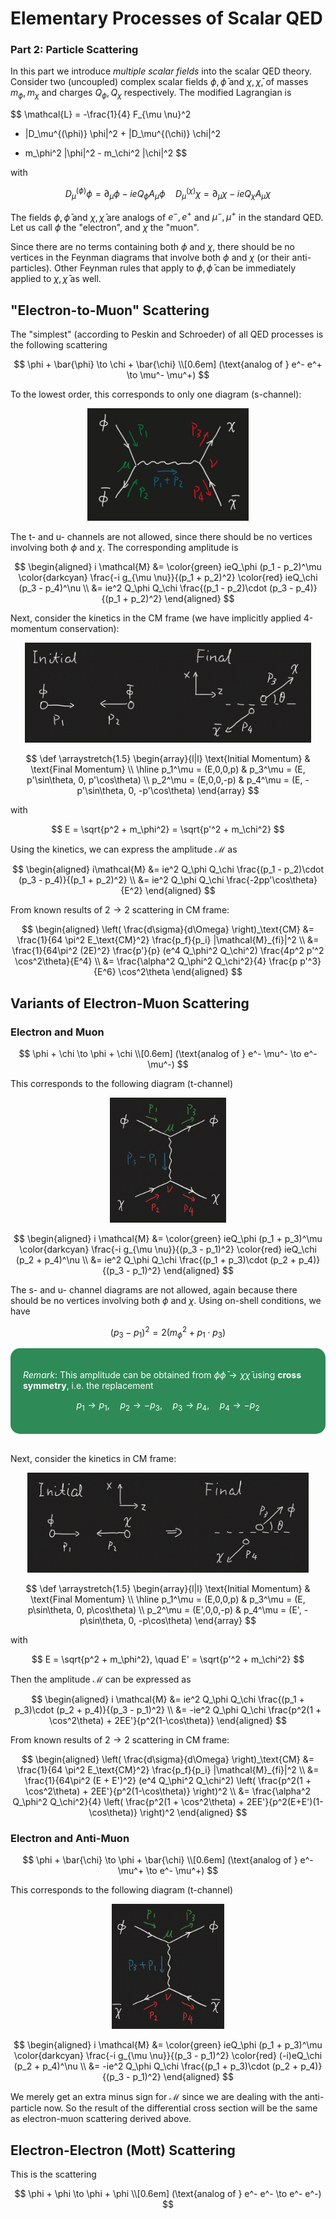 <style>
    .remark {
        border-radius: 15px;
        padding: 20px;
        background-color: SeaGreen;
        color: White;
    }
    .result {
        border-radius: 15px;
        padding: 20px;
        background-color: FireBrick;
        color: White;
    }
</style>

# Elementary Processes of Scalar QED

### **Part 2: Particle Scattering**

In this part we introduce *multiple scalar fields* into the scalar QED theory. Consider two (uncoupled) complex scalar fields $\phi, \bar{\phi}$ and $\chi, \bar{\chi}$, of masses $m_\phi, m_\chi$ and charges $Q_\phi, Q_\chi$ respectively. The modified Lagrangian is

$$
\mathcal{L} 
= -\frac{1}{4} F_{\mu \nu}^2
+ |D_\mu^{(\phi)} \phi|^2 + |D_\mu^{(\chi)} \chi|^2
- m_\phi^2 |\phi|^2 - m_\chi^2 |\chi|^2
$$

with

$$
D_\mu^{(\phi)} \phi = \partial_\mu \phi - i e Q_\phi A_\mu \phi
\quad
D_\mu^{(\chi)} \chi = \partial_\mu \chi - i e Q_\chi A_\mu \chi
$$

The fields $\phi, \bar{\phi}$ and $\chi, \bar{\chi}$ are analogs of $e^-, e^+$ and $\mu^-, \mu^+$ in the standard QED. Let us call $\phi$ the "electron", and $\chi$ the "muon".

Since there are no terms containing both $\phi$ and $\chi$, there should be no vertices in the Feynman diagrams that involve both $\phi$ and $\chi$ (or their anti-particles). Other Feynman rules that apply to $\phi, \bar{\phi}$ can be immediately applied to $\chi, \bar{\chi}$ as well. 

## "Electron-to-Muon" Scattering

The "simplest" (according to Peskin and Schroeder) of all QED processes is the following scattering

$$
\phi + \bar{\phi} \to \chi + \bar{\chi}
\\[0.6em]
(\text{analog of } e^- e^+ \to \mu^- \mu^+)
$$

To the lowest order, this corresponds to only one diagram (s-channel):

<center>
<img src="Figures/ee-mumu.png" height="180px">
</center>

The t- and u- channels are not allowed, since there should be no vertices involving both $\phi$ and $\chi$. The corresponding amplitude is

$$
\begin{aligned}
    i \mathcal{M}
    &= \color{green} ieQ_\phi (p_1 - p_2)^\mu
    \color{darkcyan} \frac{-i g_{\mu \nu}}{(p_1 + p_2)^2}
    \color{red} ieQ_\chi (p_3 - p_4)^\nu
    \\
    &= ie^2 Q_\phi Q_\chi 
    \frac{(p_1 - p_2)\cdot (p_3 - p_4)}{(p_1 + p_2)^2}
\end{aligned}
$$

Next, consider the kinetics in the CM frame (we have implicitly applied 4-momentum conservation):

<center>
<img src="Figures/ee-mumu-cm.png" height="160px">
</center>

$$
\def \arraystretch{1.5}
\begin{array}{l|l}
    \text{Initial Momentum} & \text{Final Momentum} \\
    \hline
    p_1^\mu = (E,0,0,p) & 
    p_3^\mu = (E, p'\sin\theta, 0, p'\cos\theta)
    \\
    p_2^\mu = (E,0,0,-p) & 
    p_4^\mu = (E, -p'\sin\theta, 0, -p'\cos\theta)
\end{array}
$$

with

$$
E = \sqrt{p^2 + m_\phi^2} = \sqrt{p'^2 + m_\chi^2}
$$ 

Using the kinetics, we can express the amplitude $\mathcal{M}$ as

$$
\begin{aligned}
    i\mathcal{M}
    &= ie^2 Q_\phi Q_\chi 
    \frac{(p_1 - p_2)\cdot (p_3 - p_4)}{(p_1 + p_2)^2}
    \\
    &= ie^2 Q_\phi Q_\chi 
    \frac{-2pp'\cos\theta}{E^2}
\end{aligned}
$$

From known results of $2\to 2$ scattering in CM frame:

$$
\begin{aligned}
    \left( \frac{d\sigma}{d\Omega} \right)_\text{CM}
    &= \frac{1}{64 \pi^2 E_\text{CM}^2} 
    \frac{p_f}{p_i}
    |\mathcal{M}_{fi}|^2
    \\
    &= \frac{1}{64\pi^2 (2E)^2} \frac{p'}{p} (e^4 Q_\phi^2 Q_\chi^2) \frac{4p^2 p'^2 \cos^2\theta}{E^4}
    \\
    &= \frac{\alpha^2 Q_\phi^2 Q_\chi^2}{4} 
    \frac{p p'^3}{E^6} \cos^2\theta
\end{aligned}
$$

## Variants of Electron-Muon Scattering

### Electron and Muon

$$
\phi + \chi \to \phi + \chi
\\[0.6em]
(\text{analog of } e^- \mu^- \to e^- \mu^-)
$$

This corresponds to the following diagram (t-channel)

<center>
<img src="Figures/emu-emu-t.png" height="200px">
</center>

$$
\begin{aligned}
    i \mathcal{M}
    &= \color{green} ieQ_\phi (p_1 + p_3)^\mu
    \color{darkcyan} \frac{-i g_{\mu \nu}}{(p_3 - p_1)^2}
    \color{red} ieQ_\chi (p_2 + p_4)^\nu
    \\
    &= ie^2 Q_\phi Q_\chi 
    \frac{(p_1 + p_3)\cdot (p_2 + p_4)}{(p_3 - p_1)^2}
\end{aligned}
$$

The s- and u- channel diagrams are not allowed, again because there should be no vertices involving both $\phi$ and $\chi$. Using on-shell conditions, we have

$$
(p_3 - p_1)^2 = 2(m_\phi^2 + p_1\cdot p_3)
$$

<div class="remark">

*Remark*: This amplitude can be obtained from $\phi \bar{\phi} \to \chi \bar{\chi}$ using **cross symmetry**, i.e. the replacement

$$
p_1 \to p_1, \quad p_2 \to -p_3, \quad
p_3 \to p_4, \quad p_4 \to -p_2
$$

</div><br>

Next, consider the kinetics in CM frame:

<center>
<img src="Figures/emu-emu-cm.png" height="160px">
</center>

$$
\def \arraystretch{1.5}
\begin{array}{l|l}
    \text{Initial Momentum} & \text{Final Momentum} \\
    \hline
    p_1^\mu = (E,0,0,p) & 
    p_3^\mu = (E, p\sin\theta, 0, p\cos\theta)
    \\
    p_2^\mu = (E',0,0,-p) & 
    p_4^\mu = (E', -p\sin\theta, 0, -p\cos\theta)
\end{array}
$$

with

$$
E = \sqrt{p^2 + m_\phi^2}, \quad E' = \sqrt{p'^2 + m_\chi^2}
$$ 

Then the amplitude $\mathcal{M}$ can be expressed as

$$
\begin{aligned}
    i \mathcal{M}
    &= ie^2 Q_\phi Q_\chi 
    \frac{(p_1 + p_3)\cdot (p_2 + p_4)}{(p_3 - p_1)^2}
    \\
    &= -ie^2 Q_\phi Q_\chi 
    \frac{p^2(1 + \cos^2\theta) + 2EE'}{p^2(1-\cos\theta)}
\end{aligned}
$$ 

From known results of $2\to 2$ scattering in CM frame:

$$
\begin{aligned}
    \left( \frac{d\sigma}{d\Omega} \right)_\text{CM}
    &= \frac{1}{64 \pi^2 E_\text{CM}^2} 
    \frac{p_f}{p_i}
    |\mathcal{M}_{fi}|^2
    \\
    &= \frac{1}{64\pi^2 (E + E')^2} (e^4 Q_\phi^2 Q_\chi^2) 
    \left(
        \frac{p^2(1 + \cos^2\theta) + 2EE'}{p^2(1-\cos\theta)}
    \right)^2
    \\
    &= \frac{\alpha^2 Q_\phi^2 Q_\chi^2}{4} 
    \left(
        \frac{p^2(1 + \cos^2\theta) + 2EE'}{p^2(E+E')(1-\cos\theta)}
    \right)^2
\end{aligned}
$$

### Electron and Anti-Muon

$$
\phi + \bar{\chi} \to \phi + \bar{\chi}
\\[0.6em]
(\text{analog of } e^- \mu^+ \to e^- \mu^+)
$$

This corresponds to the following diagram (t-channel)

<center>
<img src="Figures/emubar-emubar-t.png" height="200px">
</center>

$$
\begin{aligned}
    i \mathcal{M}
    &= \color{green} ieQ_\phi (p_1 + p_3)^\mu
    \color{darkcyan} \frac{-i g_{\mu \nu}}{(p_3 - p_1)^2}
    \color{red} (-i)eQ_\chi (p_2 + p_4)^\nu
    \\
    &= -ie^2 Q_\phi Q_\chi 
    \frac{(p_1 + p_3)\cdot (p_2 + p_4)}{(p_3 - p_1)^2}
\end{aligned}
$$

We merely get an extra minus sign for $\mathcal{M}$ since we are dealing with the anti-particle now. So the result of the differential cross section will be the same as electron-muon scattering derived above. 

## Electron-Electron (Mott) Scattering

This is the scattering

$$
\phi + \phi \to \phi + \phi
\\[0.6em]
(\text{analog of } e^- e^- \to e^- e^-)
$$
